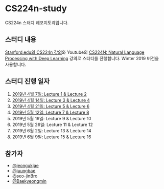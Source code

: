 # CS224n-study

CS224n 스터디 레포지토리입니다.

## 스터디 내용

[Stanford.edu의 CS224n 강의](http://web.stanford.edu/class/cs224n/)와 Youtube의 [CS224N: Natural Language Processing with Deep Learning](https://www.youtube.com/playlist?list=PLoROMvodv4rOhcuXMZkNm7j3fVwBBY42z) 강의로 스터디를 진행합니다. Winter 2019 버전을 사용합니다.

## 스터디 진행 일자

1. [2019년 4월 7일: Lecture 1 & Lecture 2](./studies/1.md)
2. [2019년 4월 14일: Lecture 3 & Lecture 4](./studies/2.md)
3. [2019년 4월 21일: Lecture 5 & Lecture 6](./studies/3.md)
4. [2019년 5월 12일: Lecture 7 & Lecture 8](./studies/4.md)
5. 2019년 5월 19일: Lecture 9 & Lecture 10
6. 2019년 5월 26일: Lecture 11 & Lecture 12
7. 2019년 6월 2일: Lecture 13 & Lecture 14
8. 2019년 6월 9일: Lecture 15 & Lecture 16

## 참가자

* [@jeongukjae](https://github.com/jeongukjae)
* [@juungbae](https://github.com/juungbae)
* [@seo-jinBro](https://github.com/seo-jinBro)
* [@Baekyeongmin](https://github.com/Baekyeongmin)
